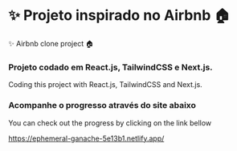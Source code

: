 # ✨ Projeto inspirado no Airbnb 🏠
✨ Airbnb clone project 🏠

### Projeto codado em React.js, TailwindCSS e Next.js.
Coding this project with React.js, TailwindCSS and Next.js.

### Acompanhe o progresso através do site abaixo
You can check out the progress by clicking on the link bellow

https://ephemeral-ganache-5e13b1.netlify.app/